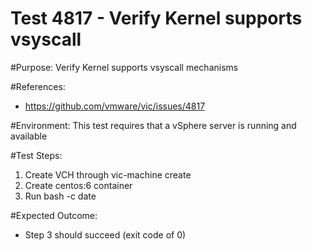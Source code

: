 Test 4817 - Verify Kernel supports vsyscall
=======

#Purpose:
Verify Kernel supports vsyscall mechanisms

#References:
* https://github.com/vmware/vic/issues/4817

#Environment:
This test requires that a vSphere server is running and available

#Test Steps:
1. Create VCH through vic-machine create
2. Create centos:6 container
3. Run bash -c date

#Expected Outcome:
* Step 3 should succeed (exit code of 0)
